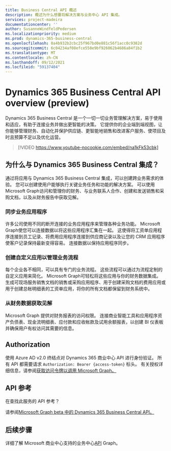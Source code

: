 ```yaml
---
title: Business Central API 概述
description: 概述为什么想要将解决方案与业务中心 API 集成。
services: project-madeira
documentationcenter: ''
author: SusanneWindfeldPedersen
ms.localizationpriority: medium
ms.prod: dynamics-365-business-central
ms.openlocfilehash: 0a4b932b2cbc25f967bd0e881c56f1acc0c9382d
ms.sourcegitcommit: 6c04234af08efce558e9bf926062b4686a84f1b2
ms.translationtype: MT
ms.contentlocale: zh-CN
ms.lasthandoff: 09/12/2021
ms.locfileid: "59137404"
---
```

# <a name="dynamics-365-business-central-api-overview-preview"></a>Dynamics 365 Business Central API overview (preview) 
Dynamics 365 Business Central 是一个一切一切业务管理解决方案，易于使用和适应，有助于连接业务并做出更智能的决策。 它提供你的企业端到端视图，让你能够管理财务、自动化并保护供应链、更智能地销售和改进客户服务、使项目及时且预算不足以及优化运营。

> [!VIDEO https://www.youtube-nocookie.com/embed/na1kFk53cbk]

## <a name="why-integrate-with-dynamics-365-business-central"></a>为什么与 Dynamics 365 Business Central 集成？
通过将应用与 Dynamics 365 Business Central 集成，可以创建跨业务需求的体验。 您可以创建使用户能够执行关键业务任务和功能的解决方案。 可以使用 Microsoft Graph访问和管理你的财务、与业务联系人合作、创建和发送销售和采购文档，以及从财务报告中获取见解。

### <a name="synchronize-your-business-applications"></a>同步业务应用程序
许多公司使用不同的断开连接的业务应用程序来管理各种业务功能。 Microsoft Graph使您可以连接数据以将这些应用程序汇集在一起。 这使得将工资单应用程序连接到员工记录、将费用应用程序连接到供应商记录以及让您的 CRM 应用程序使客户记录保持最新变得容易。 连接数据以保持应用程序同步。

### <a name="create-custom-apps-to-manage-your-business-processes"></a>创建自定义应用以管理业务流程
每个企业各不相同，可以具有专门的业务流程。 这些流程可以通过为流程定制的自定义应用来简化。 Microsoft Graph可轻松将这些应用与你的财务数据集成。 生成可现场服务销售文档的销售或采购应用程序、用于创建采购文档的费用应用或用于创建总帐明细表的工资单应用，将你的所有文档都保留到财务系统中。

### <a name="gain-insights-from-your-financial-data"></a>从财务数据获取见解
Microsoft Graph 提供对财务报表的访问权限。 连接商业智能工具和应用程序资产负债表、现金流明细表、应付款和应收帐款及试用余额报表，以创建 BI 仪表板并确保用户有权访问其需要的信息。

## <a name="authorization"></a>Authorization
使用 Azure AD v2.0 终结点对 Dynamics 365 商业中心 API 进行身份验证。 所有 API 都需要请求 `Authorization: Bearer {access-token}` 标头。 有关授权详细信息，请参阅[获取访问令牌以调用 Microsoft Graph。](./auth/index.yml)

## <a name="api-reference"></a>API 参考
在查找此服务的 API 参考？

请参阅[Microsoft Graph beta 中的 Dynamics 365 Business Central API。](/graph/api/resources/dynamics-graph-reference?view=graph-rest-beta)


## <a name="next-steps"></a>后续步骤
详细了解 Microsoft 商业中心支持的业务中心[API](/graph/api/resources/dynamics-graph-reference?view=graph-rest-beta) Graph。
